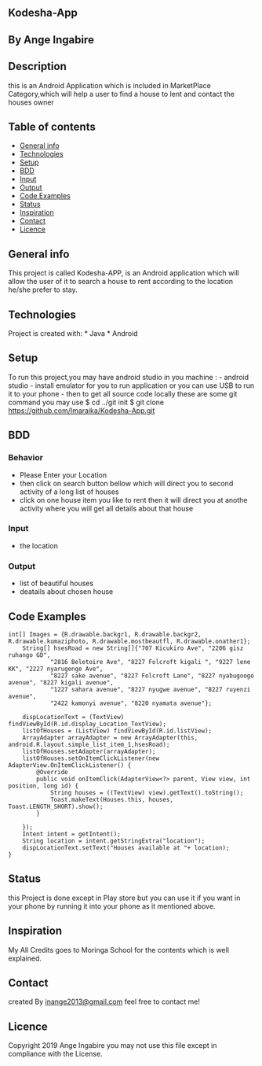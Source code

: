 ## Kodesha-App
## By Ange Ingabire
## Description 
   this is an Android Application which is included in MarketPlace Category,which will help a user to find a house to lent and  contact the houses owner
## Table of contents
* [General info](#generalinfo)
* [Technologies](#technologies)
* [Setup](#setup)
* [BDD](#dbb)
* [Input](#input)
* [Output](#output)
* [Code Examples](#codeexamples)
* [Status](#status)
* [Inspiration](#inspiration)
* [Contact](#contact)
* [Licence](#licence)


## General info
   This project is called Kodesha-APP, is an Android application which will allow the user of it to search a house to rent      according to the location he/she prefer to stay. 
	
## Technologies
  Project is created with:
     * Java 
     * Android
	
## Setup
   To run this project,you may have android studio in you machine :
      - android studio 
      - install emulator for you to run application or you can use USB to run it to your phone 
      - then to get all source code locally these are some git command you may use
   $ cd ../git init 
   $ git clone https://github.com/Imaraika/Kodesha-App.git
   
## BDD
### Behavior
- Please Enter your Location 
- then click on search button bellow which will direct you to second activity of a long list of houses
- click on one house item you like to rent then it will direct you at anothe activity where you will get
  all details about that house
  
### Input
- the location 

### Output
- list of beautiful houses
- deatails about chosen house

## Code Examples
    int[] Images = {R.drawable.backgr1, R.drawable.backgr2, R.drawable.kumaziphoto, R.drawable.mostbeautfl, R.drawable.onather1};
        String[] hsesRoad = new String[]{"707 Kicukiro Ave", "2206 gisz ruhango GD",
                "2816 Beletoire Ave", "8227 Folcroft kigali ", "9227 lene KK", "2227 nyarugenge Ave",
                "8227 sake avenue", "8227 Folcroft Lane", "8227 nyabugoogo avenue", "8227 kigali avenue",
                "1227 sahara avenue", "8227 nyugwe avenue", "8227 ruyenzi avenue",
                "2422 kamonyi avenue", "8220 nyamata avenue"};

        dispLocationText = (TextView) findViewById(R.id.display_Location_TextView);
        listOfHouses = (ListView) findViewById(R.id.listView);
        ArrayAdapter arrayAdapter = new ArrayAdapter(this, android.R.layout.simple_list_item_1,hsesRoad);
        listOfHouses.setAdapter(arrayAdapter);
        listOfHouses.setOnItemClickListener(new AdapterView.OnItemClickListener() {
            @Override
            public void onItemClick(AdapterView<?> parent, View view, int position, long id) {
                String houses = ((TextView) view).getText().toString();
                Toast.makeText(Houses.this, houses, Toast.LENGTH_SHORT).show();
            }

        });
        Intent intent = getIntent();
        String location = intent.getStringExtra("location");
        dispLocationText.setText("Houses available at "+ location);
    }
 
## Status
this Project is done except in Play store but you can use it if you want in your phone by running it into your phone as  it mentioned above.

## Inspiration
My All Credits goes to Moringa School for the contents which is well explained.

## Contact
created By inange2013@gmail.com feel free to contact me!

## Licence
Copyright 2019 Ange Ingabire
you may not use this file except in compliance with the License.



